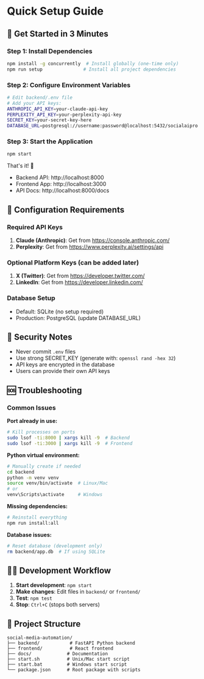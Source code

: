 # Quick Setup Guide

## 🚀 Get Started in 3 Minutes

### Step 1: Install Dependencies
```bash
npm install -g concurrently  # Install globally (one-time only)
npm run setup               # Install all project dependencies
```

### Step 2: Configure Environment Variables
```bash
# Edit backend/.env file
# Add your API keys:
ANTHROPIC_API_KEY=your-claude-api-key
PERPLEXITY_API_KEY=your-perplexity-api-key
SECRET_KEY=your-secret-key-here
DATABASE_URL=postgresql://username:password@localhost:5432/socialaipro
```

### Step 3: Start the Application
```bash
npm start
```

That's it! 🎉

- Backend API: http://localhost:8000
- Frontend App: http://localhost:3000
- API Docs: http://localhost:8000/docs

## 🔧 Configuration Requirements

### Required API Keys
1. **Claude (Anthropic)**: Get from https://console.anthropic.com/
2. **Perplexity**: Get from https://www.perplexity.ai/settings/api

### Optional Platform Keys (can be added later)
1. **X (Twitter)**: Get from https://developer.twitter.com/
2. **LinkedIn**: Get from https://developer.linkedin.com/

### Database Setup
- Default: SQLite (no setup required)
- Production: PostgreSQL (update DATABASE_URL)

## 🔐 Security Notes

- Never commit `.env` files
- Use strong SECRET_KEY (generate with: `openssl rand -hex 32`)
- API keys are encrypted in the database
- Users can provide their own API keys

## 🆘 Troubleshooting

### Common Issues

**Port already in use:**
```bash
# Kill processes on ports
sudo lsof -ti:8000 | xargs kill -9  # Backend
sudo lsof -ti:3000 | xargs kill -9  # Frontend
```

**Python virtual environment:**
```bash
# Manually create if needed
cd backend
python -m venv venv
source venv/bin/activate  # Linux/Mac
# or
venv\Scripts\activate     # Windows
```

**Missing dependencies:**
```bash
# Reinstall everything
npm run install:all
```

**Database issues:**
```bash
# Reset database (development only)
rm backend/app.db  # If using SQLite
```

## 🏃‍♂️ Development Workflow

1. **Start development**: `npm start`
2. **Make changes**: Edit files in `backend/` or `frontend/`
3. **Test**: `npm test`
4. **Stop**: `Ctrl+C` (stops both servers)

## 📁 Project Structure
```
social-media-automation/
├── backend/           # FastAPI Python backend
├── frontend/          # React frontend
├── docs/             # Documentation
├── start.sh          # Unix/Mac start script
├── start.bat         # Windows start script
└── package.json      # Root package with scripts
```